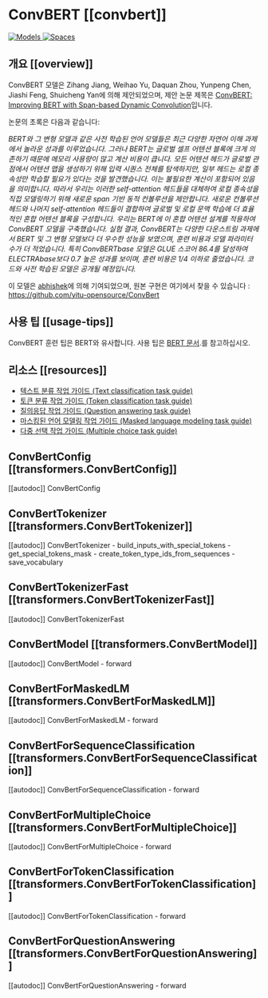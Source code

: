 <!--Copyright 2020 The HuggingFace Team. All rights reserved.

Licensed under the Apache License, Version 2.0 (the "License"); you may not use this file except in compliance with
the License. You may obtain a copy of the License at

http://www.apache.org/licenses/LICENSE-2.0

Unless required by applicable law or agreed to in writing, software distributed under the License is distributed on
an "AS IS" BASIS, WITHOUT WARRANTIES OR CONDITIONS OF ANY KIND, either express or implied. See the License for the
specific language governing permissions and limitations under the License.

⚠️ Note that this file is in Markdown but contain specific syntax for our doc-builder (similar to MDX) that may not be
rendered properly in your Markdown viewer.

-->

# ConvBERT [[convbert]]

<div class="flex flex-wrap space-x-1">
<a href="https://huggingface.co/models?filter=convbert">
<img alt="Models" src="https://img.shields.io/badge/All_model_pages-convbert-blueviolet">
</a>
<a href="https://huggingface.co/spaces/docs-demos/conv-bert-base">
<img alt="Spaces" src="https://img.shields.io/badge/%F0%9F%A4%97%20Hugging%20Face-Spaces-blue">
</a>
</div>

## 개요 [[overview]]

ConvBERT 모델은 Zihang Jiang, Weihao Yu, Daquan Zhou, Yunpeng Chen, Jiashi Feng, Shuicheng Yan에 의해 제안되었으며, 제안 논문 제목은 [ConvBERT: Improving BERT with Span-based Dynamic Convolution](https://huggingface.co/papers/2008.02496)입니다.

논문의 초록은 다음과 같습니다:

*BERT와 그 변형 모델과 같은 사전 학습된 언어 모델들은 최근 다양한 자연어 이해 과제에서 놀라운 성과를 이루었습니다. 그러나 BERT는 글로벌 셀프 어텐션 블록에 크게 의존하기 때문에 메모리 사용량이 많고 계산 비용이 큽니다. 모든 어텐션 헤드가 글로벌 관점에서 어텐션 맵을 생성하기 위해 입력 시퀀스 전체를 탐색하지만, 일부 헤드는 로컬 종속성만 학습할 필요가 있다는 것을 발견했습니다. 이는 불필요한 계산이 포함되어 있음을 의미합니다. 따라서 우리는 이러한 self-attention 헤드들을 대체하여 로컬 종속성을 직접 모델링하기 위해 새로운 span 기반 동적 컨볼루션을 제안합니다. 새로운 컨볼루션 헤드와 나머지 self-attention 헤드들이 결합하여 글로벌 및 로컬 문맥 학습에 더 효율적인 혼합 어텐션 블록을 구성합니다. 우리는 BERT에 이 혼합 어텐션 설계를 적용하여 ConvBERT 모델을 구축했습니다. 실험 결과, ConvBERT는 다양한 다운스트림 과제에서 BERT 및 그 변형 모델보다 더 우수한 성능을 보였으며, 훈련 비용과 모델 파라미터 수가 더 적었습니다. 특히 ConvBERTbase 모델은 GLUE 스코어 86.4를 달성하여 ELECTRAbase보다 0.7 높은 성과를 보이며, 훈련 비용은 1/4 이하로 줄었습니다. 코드와 사전 학습된 모델은 공개될 예정입니다.*

이 모델은 [abhishek](https://huggingface.co/abhishek)에 의해 기여되었으며, 원본 구현은 여기에서 찾을 수 있습니다 : https://github.com/yitu-opensource/ConvBert



## 사용 팁 [[usage-tips]]
ConvBERT 훈련 팁은 BERT와 유사합니다. 사용 팁은 [BERT 문서](bert).를 참고하십시오.


## 리소스 [[resources]]

- [텍스트 분류 작업 가이드 (Text classification task guide)](../tasks/sequence_classification)
- [토큰 분류 작업 가이드 (Token classification task guide)](../tasks/token_classification)
- [질의응답 작업 가이드 (Question answering task guide)](../tasks/question_answering)
- [마스킹된 언어 모델링 작업 가이드 (Masked language modeling task guide)](../tasks/masked_language_modeling)
- [다중 선택 작업 가이드 (Multiple choice task guide)](../tasks/multiple_choice)

## ConvBertConfig [[transformers.ConvBertConfig]]

[[autodoc]] ConvBertConfig

## ConvBertTokenizer [[transformers.ConvBertTokenizer]]

[[autodoc]] ConvBertTokenizer
    - build_inputs_with_special_tokens
    - get_special_tokens_mask
    - create_token_type_ids_from_sequences
    - save_vocabulary

## ConvBertTokenizerFast [[transformers.ConvBertTokenizerFast]]

[[autodoc]] ConvBertTokenizerFast

<frameworkcontent>
<pt>

## ConvBertModel [[transformers.ConvBertModel]]

[[autodoc]] ConvBertModel
    - forward

## ConvBertForMaskedLM [[transformers.ConvBertForMaskedLM]]

[[autodoc]] ConvBertForMaskedLM
    - forward

## ConvBertForSequenceClassification [[transformers.ConvBertForSequenceClassification]]

[[autodoc]] ConvBertForSequenceClassification
    - forward

## ConvBertForMultipleChoice [[transformers.ConvBertForMultipleChoice]]

[[autodoc]] ConvBertForMultipleChoice
    - forward

## ConvBertForTokenClassification [[transformers.ConvBertForTokenClassification]]

[[autodoc]] ConvBertForTokenClassification
    - forward

## ConvBertForQuestionAnswering [[transformers.ConvBertForQuestionAnswering]]

[[autodoc]] ConvBertForQuestionAnswering
    - forward

</pt>
</frameworkcontent>
